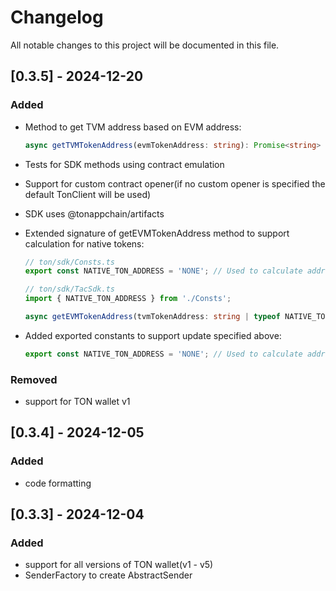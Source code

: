 # Changelog

All notable changes to this project will be documented in this file.

## [0.3.5] - 2024-12-20

### Added

- Method to get TVM address based on EVM address:
    
    ```typescript
    async getTVMTokenAddress(evmTokenAddress: string): Promise<string> 
    ```

- Tests for SDK methods using contract emulation

- Support for custom contract opener(if no custom opener is specified the default TonClient will be used)

- SDK uses @tonappchain/artifacts

- Extended signature of getEVMTokenAddress method to support calculation for native tokens:

    ```typescript
    // ton/sdk/Consts.ts
    export const NATIVE_TON_ADDRESS = 'NONE'; // Used to calculate address of TON Coin on TAC Chain

    // ton/sdk/TacSdk.ts
    import { NATIVE_TON_ADDRESS } from './Consts';

    async getEVMTokenAddress(tvmTokenAddress: string | typeof NATIVE_TON_ADDRESS): Promise<string>
    ```

- Added exported constants to support update specified above:

    ```typescript
    export const NATIVE_TON_ADDRESS = 'NONE'; // Used to calculate address of TON Coin on TAC Chain
    ```

### Removed

- support for TON wallet v1

## [0.3.4] - 2024-12-05

### Added

- code formatting

## [0.3.3] - 2024-12-04

### Added

- support for all versions of TON wallet(v1 - v5)
- SenderFactory to create AbstractSender
